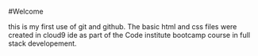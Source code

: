 #Welcome

this is my first use of git and github. The basic html and css files were created in cloud9 ide as part of the Code institute bootcamp course in full stack developement.
